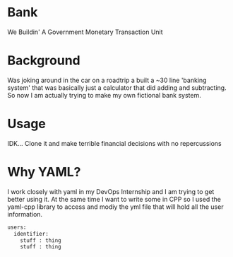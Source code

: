 # Bank
We Buildin' A Government Monetary Transaction Unit

# Background
Was joking around in the car on a roadtrip a built a ~30 line 'banking system' that was
basically just a calculator that did adding and subtracting. So now I am actually
trying to make my own fictional bank system. 

# Usage
IDK... Clone it and make terrible financial decisions with no repercussions

# Why YAML?
I work closely with yaml in my DevOps Internship and I am trying to get better 
using it. At the same time I want to write some in CPP so I used the yaml-cpp
library to access and modiy the yml file that will hold all the user information.

```bash
users:
  identifier:
    stuff : thing
    stuff : thing
```
